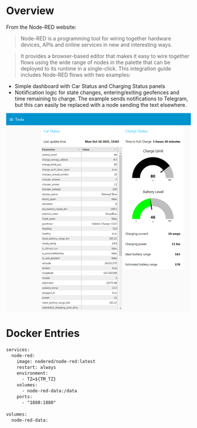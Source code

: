 # Overview
From the Node-RED website:
> Node-RED is a programming tool for wiring together hardware devices, APIs and online services in new and interesting ways.

> It provides a browser-based editor that makes it easy to wire together flows using the wide range of nodes in the palette that can be deployed to its runtime in a single-click.
This integration guide includes Node-RED flows with two examples:
- Simple dashboard with Car Status and Charging Status panels
- Notiification logic for state changes, entering/exiting geofences and time remaining to charge. The example sends notifications to Telegram, but this can easily be replaced with a node sending the text elsewhere.


![Node-RED Dashboard example](./Node-RED-dashboard.PNG)
# Docker Entries
```
services:
  node-red:
    image: nodered/node-red:latest
    restart: always
    environment:
      - TZ=${TM_TZ}
    volumes:
      - node-red-data:/data
    ports:
      - "1880:1880"
      
volumes:
  node-red-data:
```
